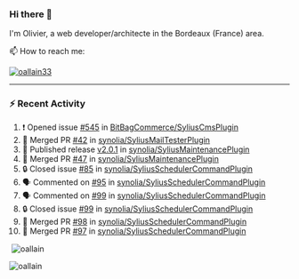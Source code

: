 ### Hi there 👋

I'm Olivier, a web developer/architecte in the Bordeaux (France) area.

📫 How to reach me:

<p> <a href="https://twitter.com/oallain33" target="blank"><img src="https://img.shields.io/twitter/follow/oallain33?logo=twitter&style=for-the-badge" alt="oallain33" /></a> </p>

---

### :zap: Recent Activity

<!--START_SECTION:activity-->
1. ❗ Opened issue [#545](https://github.com/BitBagCommerce/SyliusCmsPlugin/issues/545) in [BitBagCommerce/SyliusCmsPlugin](https://github.com/BitBagCommerce/SyliusCmsPlugin)
2. 🎉 Merged PR [#42](https://github.com/synolia/SyliusMailTesterPlugin/pull/42) in [synolia/SyliusMailTesterPlugin](https://github.com/synolia/SyliusMailTesterPlugin)
3. 🚀 Published release [v2.0.1](https://github.com/synolia/SyliusMaintenancePlugin/releases/tag/v2.1.0) in [synolia/SyliusMaintenancePlugin](https://github.com/synolia/SyliusMaintenancePlugin)
4. 🎉 Merged PR [#47](https://github.com/synolia/SyliusMaintenancePlugin/pull/47) in [synolia/SyliusMaintenancePlugin](https://github.com/synolia/SyliusMaintenancePlugin)
5. 🔒 Closed issue [#85](https://github.com/synolia/SyliusSchedulerCommandPlugin/issues/85) in [synolia/SyliusSchedulerCommandPlugin](https://github.com/synolia/SyliusSchedulerCommandPlugin)
6. 🗣 Commented on [#95](https://github.com/synolia/SyliusSchedulerCommandPlugin/issues/95#issuecomment-2745650544) in [synolia/SyliusSchedulerCommandPlugin](https://github.com/synolia/SyliusSchedulerCommandPlugin)
7. 🗣 Commented on [#99](https://github.com/synolia/SyliusSchedulerCommandPlugin/issues/99#issuecomment-2745595753) in [synolia/SyliusSchedulerCommandPlugin](https://github.com/synolia/SyliusSchedulerCommandPlugin)
8. 🔒 Closed issue [#99](https://github.com/synolia/SyliusSchedulerCommandPlugin/issues/99) in [synolia/SyliusSchedulerCommandPlugin](https://github.com/synolia/SyliusSchedulerCommandPlugin)
9. 🎉 Merged PR [#98](https://github.com/synolia/SyliusSchedulerCommandPlugin/pull/98) in [synolia/SyliusSchedulerCommandPlugin](https://github.com/synolia/SyliusSchedulerCommandPlugin)
10. 🎉 Merged PR [#97](https://github.com/synolia/SyliusSchedulerCommandPlugin/pull/97) in [synolia/SyliusSchedulerCommandPlugin](https://github.com/synolia/SyliusSchedulerCommandPlugin)
<!--END_SECTION:activity-->

<p>&nbsp;<img align="center" src="https://github-readme-stats.vercel.app/api?username=oallain&show_icons=true&locale=en" alt="oallain" /></p>

<p><img align="center" src="https://github-readme-streak-stats.herokuapp.com/?user=oallain&" alt="oallain" /></p>

